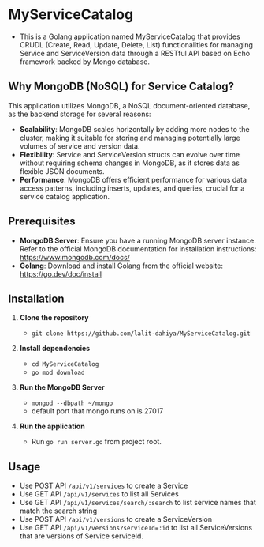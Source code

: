 # MyServiceCatalog

* This is a Golang application named MyServiceCatalog that provides CRUDL (Create, Read, Update, Delete, List) 
  functionalities for managing Service and ServiceVersion data through a RESTful API based on Echo framework backed 
  by Mongo database.

## Why MongoDB (NoSQL) for Service Catalog?
This application utilizes MongoDB, a NoSQL document-oriented database, as the backend storage for several reasons:
* **Scalability**: MongoDB scales horizontally by adding more nodes to the cluster, making it suitable for storing and 
  managing potentially large volumes of service and version data.
* **Flexibility**: Service and ServiceVersion structs can evolve over time without requiring schema changes in MongoDB, 
  as it stores data as flexible JSON documents.
* **Performance**: MongoDB offers efficient performance for various data access patterns, including inserts, updates, 
  and queries, crucial for a service catalog application.

## Prerequisites
* **MongoDB Server**: Ensure you have a running MongoDB server instance. Refer to the official MongoDB documentation for installation instructions: https://www.mongodb.com/docs/
* **Golang**: Download and install Golang from the official website: https://go.dev/doc/install

## Installation
1. **Clone the repository**
   * `git clone https://github.com/lalit-dahiya/MyServiceCatalog.git`

2. **Install dependencies**
   * `cd MyServiceCatalog`
   * `go mod download`

3. **Run the MongoDB Server** <br>
   * `mongod --dbpath ~/mongo` 
   * default port that mongo runs on is 27017

4. **Run the application**
   * Run `go run server.go` from project root.

## Usage

* Use POST API `/api/v1/services` to create a Service
* Use GET API `/api/v1/services` to list all Services
* Use GET API `/api/v1/services/search/:search` to list service names that match the search string
* Use POST API `/api/v1/versions` to create a ServiceVersion
* Use GET API `/api/v1/versions?serviceId=:id` to list all ServiceVersions that are versions of Service serviceId.
